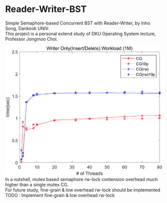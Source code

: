 # Reader-Writer-BST
Simple Semaphore-based Concurrent BST with Reader-Writer, by Inho Song, Dankook UNIV. <br>
This project is a personal extend study of DKU Operating System lecture, Professor Jongmoo Choi.<br> 

![Coarse-grain Reader-Writer lock in Writer Only Workload](./img/CG.png)<br>
In a nutshell, mutex based semaphore rw-lock contension overhead much higher than a single mutex CG. <br>
For future study, fine-grain & low overhead rw-lock should be implemented<br>
TODO : Implement fine-grain & low overhead rw-lock <br>

